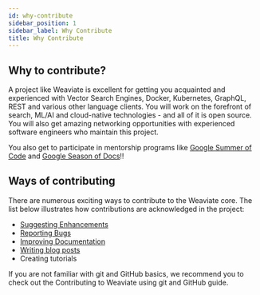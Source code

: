 ```yaml
---
id: why-contribute
sidebar_position: 1
sidebar_label: Why Contribute
title: Why Contribute
---
```


<badges></badges>

## Why to contribute?

A project like Weaviate is excellent for getting you acquainted and experienced with Vector Search Engines, Docker, Kubernetes, GraphQL, REST and various other language clients. You will work on the forefront of search, ML/AI and cloud-native technologies - and all of it is open source. You will also get amazing networking opportunities with experienced software engineers who maintain this project. 

You also get to participate in mentorship programs like [Google Summer of Code](https://summerofcode.withgoogle.com/) and [Google Season of Docs](https://developers.google.com/season-of-docs)!!
     
## Ways of contributing

There are numerous exciting ways to contribute to the Weaviate core. The list below illustrates how contributions are acknowledged in the project:

* [Suggesting Enhancements](./suggesting-enhancements)
* [Reporting Bugs](./reporting-bugs)
* [Improving Documentation](./improving-docs)
* [Writing blog posts](./writing-blogs)
* Creating tutorials

If you are not familiar with git and GitHub basics, we recommend you to check out the Contributing to Weaviate using git and GitHub guide.
